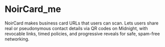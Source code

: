 # NoirCard_me
NoirCard makes business card URLs that users can scan. Lets users share real or pseudonymous contact details via QR codes on Midnight, with revocable links, timed policies, and progressive reveals for safe, spam-free networking.
